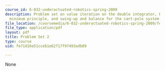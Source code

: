 ```yaml
---
course_id: 6-832-underactuated-robotics-spring-2009
description: Problem set on value iteration on the double integrator, Pontryagin's
  minimum principle, and swing-up and balance for the cart-pole system.
file_location: /coursemedia/6-832-underactuated-robotics-spring-2009/fe71d16e51cceb1e62f17f97493adb89_MIT6_832s09_pset02.pdf
file_type: application/pdf
layout: pdf
title: Problem Set 2
type: course
uid: fe71d16e51cceb1e62f17f97493adb89

---
```

None